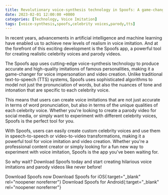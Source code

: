 ```yaml
---
title: Revolutionary voice-synthesis technology in Spoofs: A game-changer for voice imitation
date: 2023-02-01 12:00:00 +0000
categories: [Technology, Voice Imitation]
tags: [voice-synthesis,spoofs,celebrity voices,parody,tts]
---
```


In recent years, advancements in artificial intelligence and machine learning have enabled us to achieve new levels of realism in voice imitation. And at the forefront of this exciting development is the Spoofs app, a powerful tool for creating realistic celebrity voices and parody videos.

The Spoofs app uses cutting-edge voice-synthesis technology to produce accurate and high-quality imitations of famous personalities, making it a game-changer for voice impersonation and video creation. Unlike traditional text-to-speech (TTS) systems, Spoofs uses sophisticated algorithms to model not just the pronunciation of words, but also the nuances of tone and intonation that are specific to each celebrity voice.

This means that users can create voice imitations that are not just accurate in terms of word pronunciation, but also in terms of the unique qualities of each celebrity voice. Whether you're looking to create a parody video for social media, or simply want to experiment with different celebrity voices, Spoofs is the perfect tool for you.

With Spoofs, users can easily create custom celebrity voices and use them in speech-to-speech or video-to-video transformations, making it a powerful tool for voice imitation and video creation. Whether you're a professional content creator or simply looking for a fun new way to experiment with voice imitation, Spoofs is the app you've been waiting for.

So why wait? Download Spoofs today and start creating hilarious voice imitations and parody videos like never before!

Download Spoofs now
Download Spoofs for iOS{:target="_blank" rel="noopener noreferrer"}
Download Spoofs for Android{:target="_blank" rel="noopener noreferrer"}
